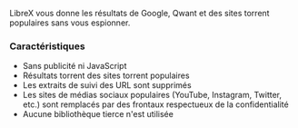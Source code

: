 LibreX vous donne les résultats de Google, Qwant et des sites torrent populaires sans vous espionner.

### Caractéristiques

- Sans publicité ni JavaScript
- Résultats torrent des sites torrent populaires
- Les extraits de suivi des URL sont supprimés
- Les sites de médias sociaux populaires (YouTube, Instagram, Twitter, etc.) sont remplacés par des frontaux respectueux de la confidentialité
- Aucune bibliothèque tierce n'est utilisée
